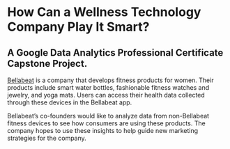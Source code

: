 # How Can a Wellness Technology Company Play It Smart? 
## A Google Data Analytics Professional Certificate Capstone Project.


[Bellabeat](https://bellabeat.com/) is a company that develops fitness products for women. Their products include smart water bottles, fashionable fitness watches and jewelry, and yoga mats. Users can access their health data collected through these devices in the Bellabeat app.

Bellabeat’s co-founders would like to analyze data from non-Bellabeat fitness devices to see how consumers are using these products. The company hopes to use these insights to help guide new marketing strategies for the company. 

